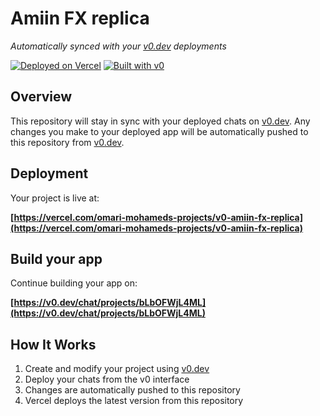 # Amiin FX replica

*Automatically synced with your [v0.dev](https://v0.dev) deployments*

[![Deployed on Vercel](https://img.shields.io/badge/Deployed%20on-Vercel-black?style=for-the-badge&logo=vercel)](https://vercel.com/omari-mohameds-projects/v0-amiin-fx-replica)
[![Built with v0](https://img.shields.io/badge/Built%20with-v0.dev-black?style=for-the-badge)](https://v0.dev/chat/projects/bLbOFWjL4ML)

## Overview

This repository will stay in sync with your deployed chats on [v0.dev](https://v0.dev).
Any changes you make to your deployed app will be automatically pushed to this repository from [v0.dev](https://v0.dev).

## Deployment

Your project is live at:

**[https://vercel.com/omari-mohameds-projects/v0-amiin-fx-replica](https://vercel.com/omari-mohameds-projects/v0-amiin-fx-replica)**

## Build your app

Continue building your app on:

**[https://v0.dev/chat/projects/bLbOFWjL4ML](https://v0.dev/chat/projects/bLbOFWjL4ML)**

## How It Works

1. Create and modify your project using [v0.dev](https://v0.dev)
2. Deploy your chats from the v0 interface
3. Changes are automatically pushed to this repository
4. Vercel deploys the latest version from this repository